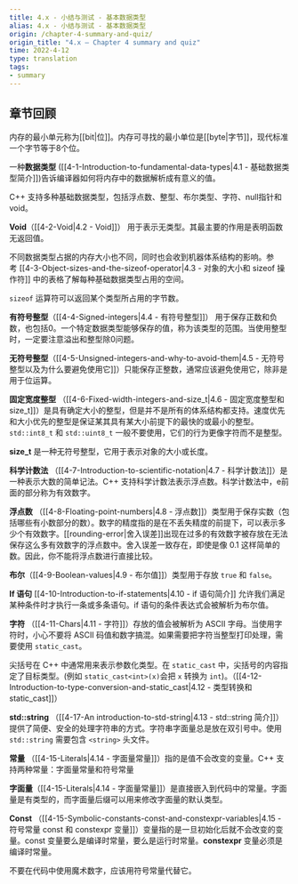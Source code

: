 ```yaml
---
title: 4.x - 小结与测试 - 基本数据类型
alias: 4.x - 小结与测试 - 基本数据类型
origin: /chapter-4-summary-and-quiz/
origin_title: "4.x — Chapter 4 summary and quiz"
time: 2022-4-12
type: translation
tags:
- summary
---
```



## 章节回顾

内存的最小单元称为[[bit|位]]。内存可寻找的最小单位是[[byte|字节]]，现代标准一个字节等于8个位。

一种**数据类型** ([[4-1-Introduction-to-fundamental-data-types|4.1 - 基础数据类型简介]])告诉编译器如何将内存中的数据解析成有意义的值。

C++ 支持多种基础数据类型，包括浮点数、整型、布尔类型、字符、null指针和 void。

**Void**（[[4-2-Void|4.2 - Void]]） 用于表示无类型。其最主要的作用是表明函数无返回值。

不同数据类型占据的内存大小也不同，同时也会收到机器体系结构的影响。参考 [[4-3-Object-sizes-and-the-sizeof-operator|4.3 - 对象的大小和 sizeof 操作符]] 中的表格了解每种基础数据类型占用的空间。

`sizeof` 运算符可以返回某个类型所占用的字节数。

**有符号整型**（[[4-4-Signed-integers|4.4 - 有符号整型]]） 用于保存正数和负数，也包括0。一个特定数据类型能够保存的值，称为该类型的范围。当使用整型时，一定要注意溢出和整型除0问题。

**无符号整型**（[[4-5-Unsigned-integers-and-why-to-avoid-them|4.5 - 无符号整型以及为什么要避免使用它]]）只能保存正整数，通常应该避免使用它，除非是用于位运算。

**固定宽度整型** （[[4-6-Fixed-width-integers-and-size_t|4.6 - 固定宽度整型和 size_t]]）是具有确定大小的整型，但是并不是所有的体系结构都支持。速度优先和大小优先的整型是保证某其具有某大小前提下的最快的或最小的整型。`std::int8_t` 和 `std::uint8_t` 一般不要使用，它们的行为更像字符而不是整型。

**size_t** 是一种无符号整型，它用于表示对象的大小或长度。

**科学计数法** （[[4-7-Introduction-to-scientific-notation|4.7 - 科学计数法]]）是一种表示大数的简单记法。C++ 支持科学计数法表示浮点数。科学计数法中，e前面的部分称为有效数字。

**浮点数** （[[4-8-Floating-point-numbers|4.8 - 浮点数]]）类型用于保存实数（包括哪些有小数部分的数）。数字的精度指的是在不丢失精度的前提下，可以表示多少个有效数字。[[rounding-error|舍入误差]]出现在过多的有效数字被存放在无法保存这么多有效数字的浮点数中。舍入误差一致存在，即使是像 0.1 这样简单的数。因此，你不能将浮点数进行直接比较。

**布尔**（[[4-9-Boolean-values|4.9 - 布尔值]]）类型用于存放 `true` 和 `false`。

**If 语句** [[4-10-Introduction-to-if-statements|4.10 - if 语句简介]] 允许我们满足某种条件时才执行一条或多条语句。if 语句的条件表达式会被解析为布尔值。

**字符** （[[4-11-Chars|4.11 - 字符]]）存放的值会被解析为 ASCII 字母。当使用字符时，小心不要将 ASCII 码值和数字搞混。如果需要把字符当整型打印处理，需要使用 `static_cast`。

尖括号在 C++ 中通常用来表示参数化类型。在 `static_cast` 中，尖括号的内容指定了目标类型。(例如 `static_cast<int>(x)`会把 `x` 转换为 `int`)。（[[4-12-Introduction-to-type-conversion-and-static_cast|4.12 - 类型转换和 static_cast]]）

**std::string** （[[4-17-An introduction-to-std-string|4.13 - std::string 简介]]）提供了简便、安全的处理字符串的方式。字符串字面量总是放在双引号中。使用 `std::string` 需要包含 `<string>` 头文件。

**常量** （[[4-15-Literals|4.14 - 字面量常量]]）指的是值不会改变的变量。C++ 支持两种常量：字面量常量和符号常量

**字面量**（[[4-15-Literals|4.14 - 字面量常量]]）是直接嵌入到代码中的常量。字面量是有类型的，而字面量后缀可以用来修改字面量的默认类型。

**Const** （[[4-15-Symbolic-constants-const-and-constexpr-variables|4.15 - 符号常量 const 和 constexpr 变量]]）变量指的是一旦初始化后就不会改变的变量。const 变量要么是编译时常量，要么是运行时常量。**constexpr** 变量必须是编译时常量。


不要在代码中使用魔术数字，应该用符号常量代替它。